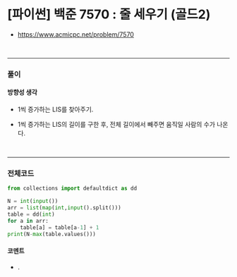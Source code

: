 # **\[파이썬\] 백준 7570 : 줄 세우기 (골드2)**
* https://www.acmicpc.net/problem/7570
<br>


---

### **풀이**

#### **방향성 생각**

* 1씩 증가하는 LIS를 찾아주기.

* 1씩 증가하는 LIS의 길이를 구한 후, 전체 길이에서 빼주면 움직일 사람의 수가 나온다.


<br>

---

### **전체코드**
```python
from collections import defaultdict as dd

N = int(input())
arr = list(map(int,input().split()))
table = dd(int)
for a in arr:
    table[a] = table[a-1] + 1
print(N-max(table.values()))
```

#### **코멘트**

* .